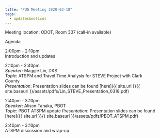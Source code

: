 ```yaml
---
title: "PUG Meeting 2020-03-18"
tags:
  - updates&notices
---
```

Meeting location: ODOT, Room 337 (call-in available)  

Agenda  

2:00pm - 2:10pm  
Introduction and updates

2:10pm - 2:40pm  
_Speaker_: Maggie Lin, DKS  
_Topic_: ATSPM and Travel Time Analysis for STEVE Project with Clark County  
_Presentation_: Presentation slides can be found [here]({{ site.url }}{{ site.baseurl }}/assets/pdfs/Lin_STEVE_Presentation_0318.pdf)  

2:40pm - 3:10pm  
_Speaker_: Alison Tanaka, PBOT  
_Topic_: PBOT ATSPM update
_Presentation_: Presentation slides can be found [here]({{ site.url }}{{ site.baseurl }}/assets/pdfs/PBOT_ATSPM.pdf)  

2:40pm - 3:10pm  
ATSPM discussion and wrap-up

